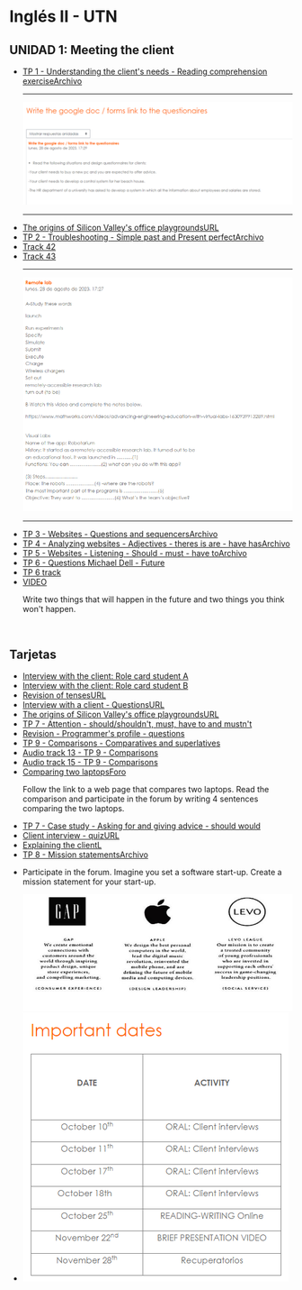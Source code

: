 # Inglés II - UTN
## UNIDAD 1: Meeting the client

<ul>
    <li>
        <a href="./TP 1 - Our clients needs - Reading comprehension exercise.pdf">TP 1 - Understanding the client's needs - Reading comprehension exerciseArchivo</a>
    </li>
    <hr>
    <img src="-/../Para%20entregar/questionnaires%20for%20clientes.png">
    <hr>
    <li>
        <a href="https://prezi.com/view/4TmXgF6PDQbnhlBaL8O8/">The origins of Silicon Valley's office playgroundsURL</a>
    </li>
    <li>
        <a href="./TP 2 - Troubleshooting - Past simple and Present perfect.pdf">TP 2 - Troubleshooting - Simple past and Present perfectArchivo</a>
    </li>
    <li>
        <a href="https://aulavirtual.frbb.utn.edu.ar/pluginfile.php/372635/mod_resource/content/2/42%20Track%2042.mp3">Track 42 </a>
    </li>
    <li>
        <a href="https://aulavirtual.frbb.utn.edu.ar/pluginfile.php/372636/mod_resource/content/1/43%20Track%2043.mp3"> Track 43 </a>
    </li>
    <hr>
    <img src="-/../Para%20entregar/remote%20lab.png">
    <hr>
    <li>
        <a href="./TP 3 - Websites - Question words and sequence connectors to describe steps in a process.pdf">TP 3 - Websites - Questions and sequencersArchivo</a>
    </li>
    <li>
        <a href="./TP 4 - Analyzing websites - Adjectives - There is are - Have has.pdf">TP 4 - Analyzing websites - Adjectives - theres is are - have hasArchivo</a>
    </li>
    <li>
        <a href="./TP 5 - Websites - Listening - Must - have to - should.pdf">TP 5 - Websites - Listening - Should - must - have toArchivo</a>
    </li>
        <li>
        <a href="./TP 6 - Questions Michael Dell - Future.pdf">TP 6 - Questions Michael Dell - Future</a>
    </li>
    <li>
        <a href="https://aulavirtual.frbb.utn.edu.ar/pluginfile.php/373249/mod_resource/content/3/How%20I%20built%20this%20Dell%20computersPART%201%20%281%29.mp3"> TP 6 track</a>
    </li>
    </li>
    <li>
        <a href="https://www.youtube.com/watch?v=ABrjdyavqkI">VIDEO</a>
        <p>Write two things that will happen in the future and two things you think won't happen.</p>
    </li>
</ul>
<br>

## Tarjetas
<ul>
    <li>
        <a href="./Tarjetas/Student A-Client Interview.pdf">Interview with the client: Role card student A</a>
    </li>
    <li>
        <a href="./Tarjetas/Student A-Client Interview.pdf">Interview with the client: Role card student B</a>
    </li>
    <li>
        <a href="https://prezi.com/view/iSFCWCKW6bpdy8y9rfuP/">Revision of tensesURL</a>
    </li>
    <li>
        <a href="https://prezi.com/view/VN3NN0mbNw2dC5yaNI4e/">Interview with a client - QuestionsURL</a>
    </li>
    <li>
        <a href="https://prezi.com/view/4TmXgF6PDQbnhlBaL8O8/">The origins of Silicon Valley's office playgroundsURL</a>
    </li>
    <li>
        <a href="./TP 7 - Should - Shouldn´t MUST.pdf">TP 7 - Attention - should/shouldn't, must, have to and mustn't</a>
    </li>
    <li>
        <a href="./TP 8 - Questions Programmers profile.pdf">Revision - Programmer's profile - questions</a>
    </li>
    <li>
        <a href="./TP 9 - Comparisons - Comparatives and superlatives.pdf">TP 9 - Comparisons - Comparatives and superlatives</a>
    </li>
    <li>
        <a href="https://aulavirtual.frbb.utn.edu.ar/pluginfile.php/374246/mod_resource/content/2/13%20Track%2013.mp3">Audio track 13 - TP 9 - Comparisons</a>
    </li>
    <li>
        <a href="https://aulavirtual.frbb.utn.edu.ar/pluginfile.php/374248/mod_resource/content/1/15%20Track%2015.mp3">Audio track 15 - TP 9 - Comparisons</a>
    </li>
    <li>
        <a href="https://nanoreview.net/en/laptop-compare/dell-latitude-7440-vs-dell-latitude-7430?m=b.2_c.1_d.1_r.2-and-b.2_c.7_d.1_r.2">Comparing two laptopsForo</a>
        <p> Follow the link to a web page that compares two laptops. Read the comparison and participate in the forum by writing 4 sentences comparing the two laptops.</p>
    </li>
    <li>
        <a href="./TP 7 - Case study - Asking for and giving advice should.pdf">TP 7 - Case study - Asking for and giving advice - should would</a>
    </li>
    <li>
        <a href="https://view.genial.ly/651afbaa17049c001214e35f/interactive-content-quiz-code">Client interview - quizURL</a>
    </li>
    <li>
        <a href="./Explaining the client.pdf">Explaining the clientL</a>
    </li>
    <li>
        <a href="./TP 8 - Mission statements.pdf">TP 8 - Mission statementsArchivo</a>
    </li>
    <li>
        <p>Participate in the forum. Imagine you set a software start-up. Create a mission statement for your start-up.</p>
        <img src="./mission statement.jpg" alt="imagen de tres empresas">
    </li>
    <li>
        <img src="./important dates.png" alt="important dates">
    </li>

</ul>